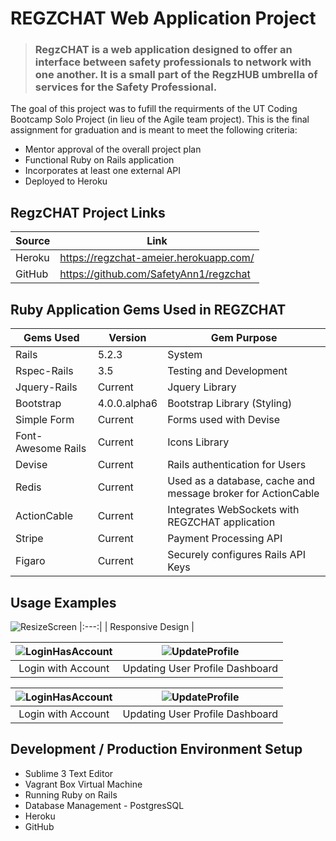# REGZCHAT Web Application Project

> ### RegzCHAT is a web application designed to offer an interface between safety professionals to network with one another.  It is a small part of the RegzHUB umbrella of services for the Safety Professional.

The goal of this project was to fufill the requirments of the UT Coding Bootcamp Solo Project (in lieu of the Agile team project).  This is the final assignment for graduation and is meant to meet the following criteria:

- Mentor approval of the overall project plan
- Functional Ruby on Rails application
- Incorporates at least one external API
- Deployed to Heroku

## RegzCHAT Project Links
| Source | Link |
| ------ | ------ |
| Heroku | https://regzchat-ameier.herokuapp.com/ |
| GitHub | https://github.com/SafetyAnn1/regzchat |


## Ruby Application Gems Used in REGZCHAT

| Gems Used | Version |  Gem Purpose |
| ------ | ------ | ------ |
| Rails | 5.2.3 | System |
| Rspec-Rails | 3.5 |  Testing and Development |
| Jquery-Rails | Current | Jquery Library |
| Bootstrap | 4.0.0.alpha6 | Bootstrap Library (Styling) |
| Simple Form | Current | Forms used with Devise |
| Font-Awesome Rails | Current | Icons Library |
| Devise | Current | Rails authentication for Users |
| Redis | Current | Used as a database, cache and message broker for ActionCable |
| ActionCable | Current | Integrates WebSockets with REGZCHAT application |
| Stripe | Current | Payment Processing API |
| Figaro| Current | Securely configures Rails API Keys |


## Usage Examples
![ResizeScreen](https://user-images.githubusercontent.com/52673792/71102580-5d1d0400-217e-11ea-829d-cae1d398fa28.gif)
|:---:|
| Responsive Design |

| ![LoginHasAccount](https://user-images.githubusercontent.com/52673792/71105816-c5baaf80-2183-11ea-8d1b-ade32c48ce81.gif)  | ![UpdateProfile](https://user-images.githubusercontent.com/52673792/71106136-66a96a80-2184-11ea-8021-a161df773df0.gif) |
|:---:|:---:|
| Login with Account | Updating User Profile Dashboard | 

| ![LoginHasAccount](https://user-images.githubusercontent.com/52673792/71105816-c5baaf80-2183-11ea-8d1b-ade32c48ce81.gif)  | ![UpdateProfile](https://user-images.githubusercontent.com/52673792/71106136-66a96a80-2184-11ea-8021-a161df773df0.gif) |
|:---:|:---:|
| Login with Account | Updating User Profile Dashboard | 



## Development / Production Environment Setup
- Sublime 3 Text Editor
- Vagrant Box Virtual Machine
- Running Ruby on Rails
- Database Management - PostgresSQL
- Heroku
- GitHub
